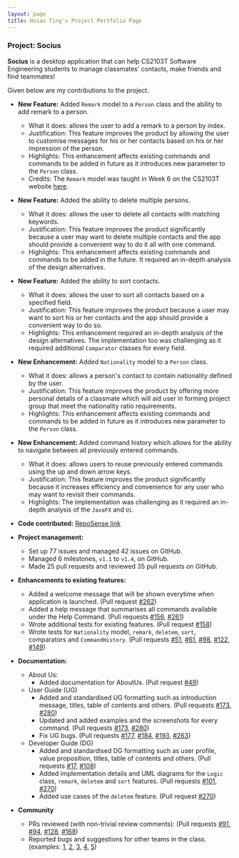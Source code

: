```yaml
---
layout: page
title: Hsiao Ting's Project Portfolio Page
---
```

### Project: Socius

**Socius** is a desktop application that can help CS2103T Software Engineering students to manage classmates’ contacts, make friends and find teammates!

Given below are my contributions to the project.

* **New Feature:** Added `Remark` model to a `Person` class and the ability to add remark to a person.
  * What it does: allows the user to add a remark to a person by index.
  * Justification: This feature improves the product by allowing the user to customise messages for his or her contacts based on his or her impression of the person.
  * Highlights: This enhancement affects existing commands and commands to be added in future as it introduces new parameter to the `Person` class.
  * Credits: The `Remark` model was taught in Week 6 on the CS2103T website [here](https://nus-cs2103-ay2122s1.github.io/tp/tutorials/AddRemark.html).

* **New Feature:** Added the ability to delete multiple persons.
  * What it does: allows the user to delete all contacts with matching keywords.
  * Justification: This feature improves the product significantly because a user may want to delete multiple contacts and the app should provide a convenient way to do it all with one command.
  * Highlights: This enhancement affects existing commands and commands to be added in the future. It required an in-depth analysis of the design alternatives.

* **New Feature:** Added the ability to sort contacts.
  * What it does: allows the user to sort all contacts based on a specified field.
  * Justification: This feature improves the product because a user may want to sort his or her contacts and the app should provide a convenient way to do so.
  * Highlights: This enhancement required an in-depth analysis of the design alternatives. The implementation too was challenging as it required additional `Comparator` classes for every field.

* **New Enhancement:** Added `Nationality` model to a `Person` class.
  * What it does: allows a person's contact to contain nationality defined by the user.
  * Justification: This feature improves the product by offering more personal details of a classmate which will aid user in forming project group that meet the nationality ratio requirements.
  * Highlights: This enhancement affects existing commands and commands to be added in future as it introduces new parameter to the `Person` class.

* **New Enhancement:** Added command history which allows for the ability to navigate between all previously entered commands.
  * What it does: allows users to reuse previously entered commands using the up and down arrow keys.
  * Justification: This feature improves the product significantly because it increases efficiency and convenience for any user who may want to revisit their commands.
  * Highlights: The implementation was challenging as it required an in-depth analysis of the `JavaFX` and `Ui`.

* **Code contributed:** [RepoSense link](https://nus-cs2103-ay2122s1.github.io/tp-dashboard/?search=hsiaoting&sort=groupTitle&sortWithin=title&timeframe=commit&mergegroup=&groupSelect=groupByRepos&breakdown=false&since=2021-09-17&tabOpen=true&tabType=authorship&tabAuthor=hsiaotingluv&tabRepo=AY2122S1-CS2103T-W08-4%2Ftp%5Bmaster%5D&authorshipIsMergeGroup=false&authorshipFileTypes=docs~functional-code~test-code)

* **Project management:**
  * Set up 77 issues and managed 42 issues on GitHub.
  * Managed 6 milestones, `v1.1` to `v1.4`, on GitHub.
  * Made 25 pull requests and reviewed 35 pull requests on GitHub.

* **Enhancements to existing features:**
  * Added a welcome message that will be shown everytime when application is launched. (Pull request [\#262](https://github.com/AY2122S1-CS2103T-W08-4/tp/pull/262))
  * Added a help message that summarises all commands available under the Help Command. (Pull requests [\#156](https://github.com/AY2122S1-CS2103T-W08-4/tp/pull/156), [\#261](https://github.com/AY2122S1-CS2103T-W08-4/tp/pull/261))
  * Wrote additional tests for existing features. (Pull request [\#158](https://github.com/AY2122S1-CS2103T-W08-4/tp/pull/158))
  * Wrote tests for `Nationality` model, `remark`, `deletem`, `sort`, comparators and `CommandHistory`. (Pull requests [\#51](https://github.com/AY2122S1-CS2103T-W08-4/tp/pull/51), [\#61](https://github.com/AY2122S1-CS2103T-W08-4/tp/pull/61), [\#98](https://github.com/AY2122S1-CS2103T-W08-4/tp/pull/98), [\#122](https://github.com/AY2122S1-CS2103T-W08-4/tp/pull/122), [\#149](https://github.com/AY2122S1-CS2103T-W08-4/tp/pull/149))

* **Documentation:**
  * About Us:
      * Added documentation for AboutUs. (Pull request [\#49](https://github.com/AY2122S1-CS2103T-W08-4/tp/pull/49))
  * User Guide (UG)
      * Added and standardised UG formatting such as introduction message, titles, table of contents and others. (Pull requests [\#173](https://github.com/AY2122S1-CS2103T-W08-4/tp/pull/173), [\#280](https://github.com/AY2122S1-CS2103T-W08-4/tp/pull/280))
      * Updated and added examples and the screenshots for every command. (Pull requests [\#173](https://github.com/AY2122S1-CS2103T-W08-4/tp/pull/173), [\#280](https://github.com/AY2122S1-CS2103T-W08-4/tp/pull/280))
      * Fix UG bugs. (Pull requests [\#177](https://github.com/AY2122S1-CS2103T-W08-4/tp/pull/177), [\#184](https://github.com/AY2122S1-CS2103T-W08-4/tp/pull/184), [\#193](https://github.com/AY2122S1-CS2103T-W08-4/tp/pull/193/files), [\#263](https://github.com/AY2122S1-CS2103T-W08-4/tp/pull/263))
  * Developer Guide (DG)
      * Added and standardised DG formatting such as user profile, value proposition, titles, table of contents and others. (Pull requests [\#17](https://github.com/AY2122S1-CS2103T-W08-4/tp/pull/17), [\#108](https://github.com/AY2122S1-CS2103T-W08-4/tp/pull/108))
      * Added implementation details and UML diagrams for the `Logic` class, `remark`, `deletem` and `sort` features. (Pull requests [\#101](https://github.com/AY2122S1-CS2103T-W08-4/tp/pull/101/files), [\#270](https://github.com/AY2122S1-CS2103T-W08-4/tp/pull/270))
      * Added use cases of the `deletem` feature. (Pull request [\#270](https://github.com/AY2122S1-CS2103T-W08-4/tp/pull/270))

* **Community**
  * PRs reviewed (with non-trivial review comments): (Pull requests [\#91](https://github.com/AY2122S1-CS2103T-W08-4/tp/pull/91), [\#94](https://github.com/AY2122S1-CS2103T-W08-4/tp/pull/94), [\#128](https://github.com/AY2122S1-CS2103T-W08-4/tp/pull/128), [\#168](https://github.com/AY2122S1-CS2103T-W08-4/tp/pull/168))
  * Reported bugs and suggestions for other teams in the class. (examples: [1](https://github.com/AY2122S1-CS2103T-T13-1/tp/issues/136), [2](https://github.com/AY2122S1-CS2103T-T13-1/tp/issues/147), [3](https://github.com/AY2122S1-CS2103T-T13-1/tp/issues/152), [4](https://github.com/AY2122S1-CS2103T-T13-1/tp/issues/154), [5](https://github.com/AY2122S1-CS2103T-T13-1/tp/issues/155))
